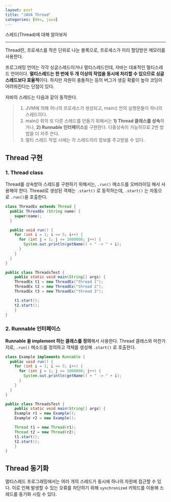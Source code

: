 ```yaml
---
layout: post
title: "JAVA Thread"
categories: [dev, java]
---
```


스레드(Thread)에 대해 알아보자

---

Thread란, 프로세스를 작은 단위로 나눈 블록으로, 프로세스가 미리 할당받은 메모리를 사용한다.

프로그래밍 언어는 각각 싱글스레드이거나 멀티스레드인데, 자바는 대표적인 멀티스레드 언어이다. **멀티스레드는 한 번에 두 개 이상의 작업을 동시에 처리할 수 있으므로 싱글스레드보다 효율적**이다. 하지만 자원이 충돌하는 등의 버그가 생길 확률이 높아 코딩이 어려워진다는 단점이 있다.

자바의 스레드는 다음과 같이 동작한다.

> 1. JVM에 의해 하나의 프로세스가 생성되고, main() 안의 실행문들이 하나의 스레드이다.
> 2. main() 외의 또 다른 스레드를 만들기 위해서는 **1) Thread 클래스를 상속**하거나, **2) Runnable 인터페이스**를 구현한다. 다중상속이 가능하므로 2번 방법을 더 자주 쓴다.
> 3. 멀티 스레드 작업 시에는 각 스레드끼리 정보를 주고받을 수 있다.

## Thread 구현

### 1. Thread class

Thread를 상속받아 스레드를 구현하기 위해서는, `.run()` 메소드를 오버라이딩 해서 사용해야 한다. Thread로 생성된 객체는 `.start()` 로 동작하는데, `.start()` 는 자동으로 `.run()`을 호출한다.

```java
class ThreadEx extends Thread {
  public ThreadEx (String name) {
    super(name);
  }

  public void run() {
    for (int i = 1; i <= 5; i++) {
      for (int j = 1; j <= 1000000; j++) {
        System.out.println(getName() + " -> " + i);
      }
    }
  }
}

public class ThreadsTest {
	public static void main(String[] args) {
    ThreadEx t1 = new ThreadEx("thread 1");
    ThreadEx t2 = new ThreadEx("thread 2");
    ThreadEx t3 = new ThreadEx("thread 3");

    t1.start();
    t2.start();
	}
}
```

### 2. Runnable 인터페이스

**Runnable 을 implement 하는 클래스를 정의**해서 사용한다. Thread 클래스와 마찬가지로, `.run()` 메소드를 정의하고 객체를 생성해 `.start()` 로 호출한다.

```java
class Example implements Runnable {
  public void run() {
    for (int i = 1; i <= 5; i++) {
      for (int j = 1; j <= 1000000; j++) {
        System.out.println(getName() + " -> " + i);
      }
    }
  }
}

public class ThreadsTest {
	public static void main(String[] args) {
    Example r1 = new Example();
    Example r2 = new Example();

    Thread t1 = new Thread(r1);
    Thread t2 = new Thread(r2);
    t1.start();
    t2.start();
	}
}
```

## Thread 동기화

멀티스레드 프로그래밍에서는 여러 개의 스레드가 동시에 하나의 자원에 접근할 수 있다. 이로 인해 발생할 수 있는 오류를 차단하기 위해 `synchronized` 키워드를 이용해 스레드를 동기화 시킬 수 있다.

